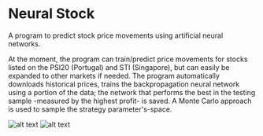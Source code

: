 # Neural Stock
A program to predict stock price movements using artificial neural networks. 

At the moment, the program can train/predict price movements for stocks listed on the PSI20 (Portugal) and STI (Singapore), but can easily be expanded to other markets if needed. The program automatically downloads historical prices, trains the backpropagation neural network using a portion of the data; the network that performs the best in the testing sample -measured by the highest profit- is saved. A Monte Carlo approach is used to sample the strategy parameter's-space.

![alt text](http://i.imgur.com/NlRF2ab.png "NeuralStock")
![alt text](http://i.imgur.com/aMj8XO6.png "NeuralStock")
